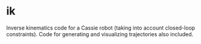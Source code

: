 # ik

Inverse kinematics code for a Cassie robot (taking into account closed-loop constraints). Code for generating and visualizing trajectories also included.